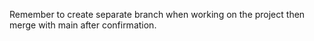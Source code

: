 Remember to create separate branch when working on the project then merge with main after confirmation.
